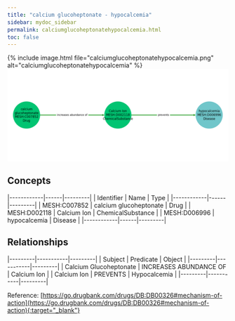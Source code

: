 ```yaml
---
title: "calcium glucoheptonate - hypocalcemia"
sidebar: mydoc_sidebar
permalink: calciumglucoheptonatehypocalcemia.html
toc: false 
---
```


{% include image.html file="calciumglucoheptonatehypocalcemia.png" alt="calciumglucoheptonatehypocalcemia" %}![Path Visualization](/images/calciumglucoheptonatehypocalcemia.png)

## Concepts

|------------|------|---------|
| Identifier | Name | Type    |
|------------|------|---------|
| MESH:C007852 | calcium glucoheptonate | Drug |
| MESH:D002118 | Calcium Ion | ChemicalSubstance |
| MESH:D006996 | hypocalcemia | Disease |
|------------|------|---------|

## Relationships

|---------|-----------|---------|
| Subject | Predicate | Object  |
|---------|-----------|---------|
| Calcium Glucoheptonate | INCREASES ABUNDANCE OF | Calcium Ion |
| Calcium Ion | PREVENTS | Hypocalcemia |
|---------|-----------|---------|

Reference: [https://go.drugbank.com/drugs/DB:DB00326#mechanism-of-action](https://go.drugbank.com/drugs/DB:DB00326#mechanism-of-action){:target="_blank"}